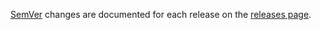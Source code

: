 [SemVer](https://semver.org/) changes are documented for each release on the [releases page](https://github.com/peek-travel/swift-currency/releases).
